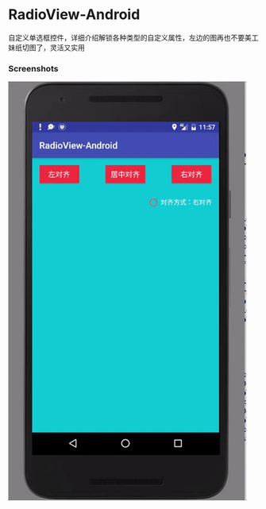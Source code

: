 # RadioView-Android
自定义单选框控件，详细介绍解锁各种类型的自定义属性，左边的图再也不要美工妹纸切图了，灵活又实用

### Screenshots

<img src="screenshots/radion-view.gif"/>